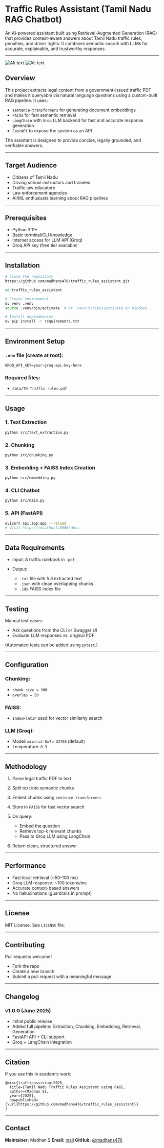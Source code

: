 # Traffic Rules Assistant (Tamil Nadu RAG Chatbot)

An AI-powered assistant built using Retrieval-Augmented Generation (RAG) that provides context-aware answers about Tamil Nadu traffic rules, penalties, and driver rights. It combines semantic search with LLMs for accurate, explainable, and trustworthy responses.

---
![Alt text](https://github.com/madhans476/repo-image/blob/main/traffic_rules_assistant/Screenshot%202025-06-13%20163336.png)
![Alt text](https://github.com/madhans476/repo-image/blob/main/traffic_rules_assistant/Screenshot%202025-06-13%20163402.png)
## Overview

This project extracts legal content from a government-issued traffic PDF and makes it queryable via natural language questions using a custom-built RAG pipeline. It uses:

* `sentence-transformers` for generating document embeddings
* `FAISS` for fast semantic retrieval
* `LangChain` with `Groq` LLM backend for fast and accurate response generation
* `FastAPI` to expose the system as an API

The assistant is designed to provide concise, legally grounded, and verifiable answers.

---

## Target Audience

* Citizens of Tamil Nadu
* Driving school instructors and trainees
* Traffic law educators
* Law enforcement agencies
* AI/ML enthusiasts learning about RAG pipelines

---

## Prerequisites

* Python 3.11+
* Basic terminal/CLI knowledge
* Internet access for LLM API (Groq)
* Groq API key (free tier available)

---

## Installation

```bash
# Clone the repository
https://github.com/madhans476/traffic_rules_assistant.git

cd traffic_rules_assistant

# Create environment
uv venv .venv
source .venv/bin/activate  # or .venv\Scripts\activate on Windows

# Install dependencies
uv pip install -r requirements.txt
```

---

## Environment Setup

### `.env` file (create at root):

```
GROQ_API_KEY=your-groq-api-key-here
```

### Required files:

* `data/TN Traffic rules.pdf`

---

## Usage

### 1. Text Extraction

```bash
python src/text_extraction.py
```

### 2. Chunking

```bash
python src/chunking.py
```

### 3. Embedding + FAISS Index Creation

```bash
python src/embedding.py
```

### 4. CLI Chatbot

```bash
python src/main.py
```

### 5. API (FastAPI)

```bash
uvicorn api.app:app --reload
# Visit http://localhost:8000/docs
```

---

## Data Requirements

* Input: A traffic rulebook in `.pdf`
* Output:

  * `.txt` file with full extracted text
  * `.json` with clean overlapping chunks
  * `.idx` FAISS index file

---

## Testing

Manual test cases:

* Ask questions from the CLI or Swagger UI
* Evaluate LLM responses vs. original PDF

(Automated tests can be added using `pytest`.)

---

## Configuration

### Chunking:

* `chunk_size = 300`
* `overlap = 50`

### FAISS:

* `IndexFlatIP` used for vector similarity search

### LLM (Groq):

* Model: `mixtral-8x7b-32768` (default)
* Temperature: `0.3`

---

## Methodology

1. Parse legal traffic PDF to text
2. Split text into semantic chunks
3. Embed chunks using `sentence-transformers`
4. Store in `FAISS` for fast vector search
5. On query:

   * Embed the question
   * Retrieve top-k relevant chunks
   * Pass to Groq LLM using LangChain
6. Return clean, structured answer

---

## Performance

* Fast local retrieval (\~50–100 ms)
* Groq LLM response: \~100 tokens/ms
* Accurate context-based answers
* No hallucinations (guardrails in prompt)

---

## License

MIT License. See `LICENSE` file.

---

## Contributing

Pull requests welcome!

* Fork the repo
* Create a new branch
* Submit a pull request with a meaningful message

---

## Changelog

### v1.0.0 (June 2025)

* Initial public release
* Added full pipeline: Extraction, Chunking, Embedding, Retrieval, Generation
* FastAPI API + CLI support
* Groq + LangChain integration

---

## Citation

If you use this in academic work:

```
@misc{trafficassistant2025,
  title={Tamil Nadu Traffic Rules Assistant using RAG},
  author={Madhan S},
  year={2025},
  howpublished={\url{https://github.com/madhans476/traffic_rules_assistant}}
}
```

---

## Contact

**Maintainer:** Madhan S
**Email:** [mail](mailto:22bds036@iiitdwd.ac.in)
**GitHub:** [@madhans476](https://github.com/madhans476)
